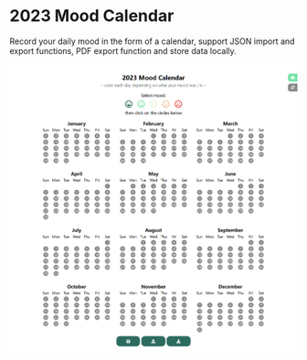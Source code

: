 # 2023 Mood Calendar
Record your daily mood in the form of a calendar, support JSON import and export functions, PDF export function and store data locally.

![](./2023calendar.png)